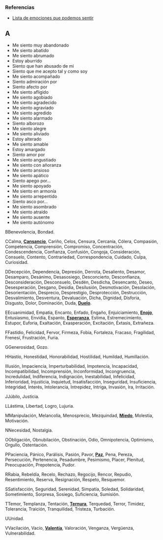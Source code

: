 
### Referencias

* [Lista de emociones que podemos sentir](http://psicologos.mx/lista-de-emociones-que-podemos-sentir.php)

## A

* Me siento muy abandonado 
* Me siento abatido
* Me siento abrumado
* Estoy aburrido
* Siento que han abusado de mi
* Siento que me acepto tal y como soy
* Me siento acompañado
* Siento admiración por
* Siento afecto por
* Me siento afligido
* Me siento agobiado
* Me siento agradecido
* Me siento agraviado
* Me siento agredido
* Me siento alarmado
* Siento alborozo
* Me siento alegre
* Me siento aliviado
* Estoy alterado
* Me siento amable
* Estoy amargado
* Siento amor por
* Me siento angustiado
* Me siento con añoranza
* Me siento ansioso
* Me siento apático
* Siento apego por...
* Me siento apoyado
* Me siento en armonía
* Me siento arrepentido
* Siento asco por...
* Me siento asombrado
* Me siento atraído
* Me siento ausente
* Me siento autónomo


BBenevolencia, Bondad.

CCalma,  **[Cansancio](http://psicologos.mx/los-10-ladrones-de-tu-energia-y-como-evitarlos.php)**, Cariño, Celos, Censura, Cercanía, Cólera, Compasión, Competencia, Comprensión, Compromiso, Concentración, Condescendencia, Confianza, Confusión, Congoja, Consideración, Consuelo, Contento, Contrariedad, Correspondencia, Cuidado, Culpa, Curiosidad.

DDecepción, Dependencia, Depresión, Derrota, Desaliento, Desamor, Desamparo, Desánimo, Desasosiego, Desconcierto, Desconfianza, Desconsideración, Desconsuelo, Desdén, Desdicha, Desencanto, Deseo, Desesperación, Desgano, Desidia, Desilusión, Desmotivación, Desolación, Desorientación, Desprecio, Desprestigio, Desprotección, Destrucción, Desvalimiento, Desventura, Devaluación, Dicha, Dignidad, Disforia, Disgusto, Dolor, Dominación, Duda,  **[Duelo](http://psicologos.mx/ensenanza-del-budismo-frente-a-la-muerte.php)**.

EEcuanimidad, Empatía, Encanto, Enfado, Engaño, Enjuiciamiento,  **[Enojo](http://psicologos.mx/kali-yuga-enojo.php "Kali Yuga: la era del enojo")**, Entusiasmo, Envidia, Espanto,  **[Esperanza](http://psicologos.mx/10-claves-para-aumentar-resiliencia.php)**, Estima, Estremecimiento, Estupor, Euforia, Exaltación, Exasperación, Excitación, Éxtasis, Extrañeza.

FFastidio, Felicidad, Fervor, Firmeza, Fobia, Fortaleza, Fracaso, Fragilidad, Frenesí, Frustración, Furia.

GGenerosidad, Gozo.

HHastío, Honestidad, Honorabilidad, Hostilidad, Humildad, Humillación.

IIlusión, Impaciencia, Imperturbabilidad, Impotencia, Incapacidad, Incompatibilidad, Incomprensión, Inconformidad, Incongruencia, Incredulidad, Indiferencia, Indignación, Inestabilidad, Infelicidad, Inferioridad, Injusticia, Inquietud, Insatisfacción, Inseguridad, Insuficiencia, Integridad, Interés, Intolerancia, Intrepidez, Intriga, Invasión, Ira, Irritación.

JJúbilo, Justicia.

LLástima, Libertad, Logro, Lujuria.

MManipulación, Melancolía, Menosprecio, Mezquindad,  **[Miedo](http://psicologos.mx/vencer-el-miedo-al-cambio.php)**, Molestia, Motivación.

NNecesidad, Nostalgia.

OObligación, Obnubilación, Obstinación, Odio, Omnipotencia, Optimismo, Orgullo, Ostentación.

PPaciencia, Pánico, Parálisis, Pasión, Pavor,  **[Paz](http://psicologos.mx/como-despedirse-ser-querido-fallecido.php)**, Pena, Pereza, Persecución, Pertenencia, Pesadumbre, Pesimismo, Placer, Plenitud, Preocupación, Prepotencia, Pudor.

RRabia, Rebeldía, Recelo, Rechazo, Regocijo, Rencor, Repudio, Resentimiento, Reserva, Resignación, Respeto, Resquemor.

SSatisfacción, Seguridad, Serenidad, Simpatía, Soledad, Solidaridad, Sometimiento, Sorpresa, Sosiego, Suficiencia, Sumisión.

TTemor, Templanza, Tentación,  **[Ternura](http://psicologos.mx/vision-arabe-del-matrimonio.php)**, Terquedad, Terror, Timidez, Tolerancia, Traición, Tranquilidad, Tristeza, Turbación.

UUnidad.

VVacilación, Vacío,  **[Valentía](http://psicologos.mx/aprovechar-una-crisis-personal.php)**, Valoración, Venganza, Vergüenza, Vulnerabilidad.
<!--stackedit_data:
eyJoaXN0b3J5IjpbMTAxMDgxNzg3NV19
-->
